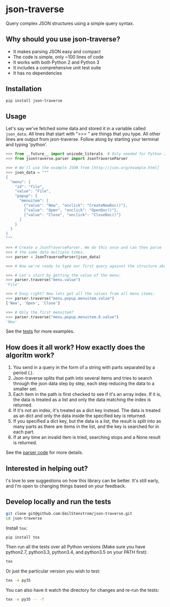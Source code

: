 # json-traverse
Query complex JSON structures using a simple query syntax.

## Why should you use json-traverse?

- It makes parsing JSON easy and compact
- The code is simple, only ~100 lines of code
- It works with both Python 2 and Python 3
- It includes a comprehensive unit test suite
- It has no dependencies

## Installation

```bash
pip install json-traverse
```

## Usage

Let's say we've fetched some data and stored it in a variable called `json_data`. All lines that start with ">>> " are things that you type. All other lines are output from json-traverse. Follow along by starting your terminal and typing 'python'.

```python
>>> from __future__ import unicode_literals  # Only needed for Python 2
>>> from jsontraverse.parser import JsonTraverseParser

>>> # We'll use the example JSON from [http://json.org/example.html]
>>> json_data = """
{
  "menu": {
    "id": "file",
    "value": "File",
    "popup": {
      "menuitem": [
        {"value": "New", "onclick": "CreateNewDoc()"},
        {"value": "Open", "onclick": "OpenDoc()"},
        {"value": "Close", "onclick": "CloseDoc()"}
      ]
    }
  }
}
"""

>>> # Create a JsonTraverseParser. We do this once and can then parse
>>> # the same data multiple times.
>>> parser = JsonTraverseParser(json_data)

>>> # Now we're ready to type our first query against the structure above.

>>> # Let's start by getting the value of the menu:
>>> parser.traverse("menu.value")
'File'

>>> # Easy right? Now lets get all the values from all menu items:
>>> parser.traverse("menu.popup.menuitem.value")
['New', 'Open', 'Close']

>>> # Only the first menuitem?
>>> parser.traverse("menu.popup.menuitem.0.value")
'New'
```

See the [tests](tests/test_parsing.py) for more examples.

## How does it all work? How exactly does the algoritm work?

1. You send in a query in the form of a string with parts separated by a period (.).
2. Json-traverse splits that path into several items and tries to search through the json data step by step, each step reducing the data to a smaller set.
3. Each item in the path is first checked to see if it's an array index. If it is, the data is treated as a list and only the data matching the index is returned.
4. If it's not an index, it's treated as a dict key instead. The data is treated as an dict and only the data inside the specified key is returned.
5. If you specified a dict key, but the data is a list, the result is split into as many parts as there are items in the list, and the key is searched for in each part.
6. If at any time an invalid item is tried, searching stops and a None result is returned.

See the [parser code](jsontraverse/parser.py) for more details.

## Interested in helping out?

I's love to see suggestions on how this library can be better. It's still early, and I'm open to changing things based on your feedback.

## Develop locally and run the tests

```bash
git clone git@github.com:EmilStenstrom/json-traverse.git
cd json-traverse
```

Install `tox`:

```sh
pip install tox
```

Then run all the tests over all Python versions (Make sure you have python2.7, python3.3, python3.4, and python3.5 on your PATH first):

```sh
tox
```

Or just the particular version you wish to test:

```sh
tox -e py35
```

You can also have it watch the directory for changes and re-run the tests:

```sh
tox -e py35 -- -f
```
